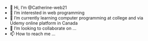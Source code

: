 - 👋 Hi, I’m @Catherine-web21
- 👀 I’m interested in web programming
- 🌱 I’m currently learning computer programming at college and via Udemy online platform in Canada
- 💞️ I’m looking to collaborate on ...
- 📫 How to reach me ...

<!---
When I watched one web developer Bootcamp project demo through Udemy, I feel like making a basic but pinkish Unicorn Cake home page to practice the coding. 
Thanks to my favorite teacher Colt Steele (Developer and Bootcamp Instructor), I can make my pinkish web page.:)
--->
